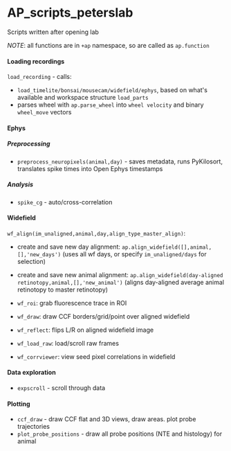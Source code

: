 # AP_scripts_peterslab
Scripts written after opening lab

*NOTE*: all functions are in `+ap` namespace, so are called as `ap.function`

#### Loading recordings
`load_recording` - calls: 
- `load_timelite/bonsai/mousecam/widefield/ephys`, based on what's available and workspace structure `load_parts`
- parses wheel with `ap.parse_wheel` into `wheel velocity` and binary `wheel_move` vectors

#### Ephys
##### Preprocessing
- `preprocess_neuropixels(animal,day)` - saves metadata, runs PyKilosort, translates spike times into Open Ephys timestamps
##### Analysis
- `spike_cg` - auto/cross-correlation

#### Widefield 
`wf_align(im_unaligned,animal,day,align_type_master_align)`:
- create and save new day alignment: `ap.align_widefield([],animal,[],'new_days')` (uses all wf days, or specify `im_unaligned/days` for selection)
- create and save new animal alignment: `ap.align_widefield(day-aligned retinotopy,animal,[],'new_animal')` (aligns day-aligned average animal retinotopy to master retinotopy)

- `wf_roi`: grab fluorescence trace in ROI
- `wf_draw`: draw CCF borders/grid/point over aligned widefield
- `wf_reflect`: flips L/R on aligned widefield image
- `wf_load_raw`: load/scroll raw frames
- `wf_corrviewer`: view seed pixel correlations in widefield


#### Data exploration
- `expscroll` - scroll through data

#### Plotting
- `ccf_draw` - draw CCF flat and 3D views, draw areas. plot probe trajectories
- `plot_probe_positions` - draw all probe positions (NTE and histology) for animal
